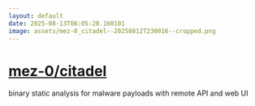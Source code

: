 ```yaml
---
layout: default
date: 2025-08-13T06:05:20.160101
image: assets/mez-0_citadel--20250812T230016--cropped.png
---
```


# [mez-0/citadel](https://github.com/mez-0/citadel)

binary static analysis for malware payloads with remote API and web UI
